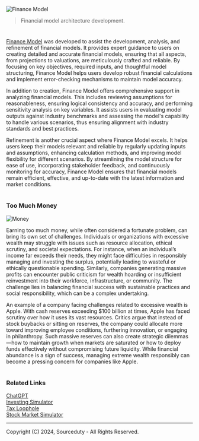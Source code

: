 ![Finance Model](https://github.com/user-attachments/assets/b7986c1e-c345-4d81-b30f-76d7ea9b4c02)

> Financial model architecture development.

#

[Finance Model](https://chatgpt.com/g/g-rHRqXEjbp-finance-model) was developed to assist the development, analysis, and refinement of financial models. It provides expert guidance to users on creating detailed and accurate financial models, ensuring that all aspects, from projections to valuations, are meticulously crafted and reliable. By focusing on key objectives, required inputs, and thoughtful model structuring, Finance Model helps users develop robust financial calculations and implement error-checking mechanisms to maintain model accuracy.

In addition to creation, Finance Model offers comprehensive support in analyzing financial models. This includes reviewing assumptions for reasonableness, ensuring logical consistency and accuracy, and performing sensitivity analysis on key variables. It assists users in evaluating model outputs against industry benchmarks and assessing the model's capability to handle various scenarios, thus ensuring alignment with industry standards and best practices.

Refinement is another crucial aspect where Finance Model excels. It helps users keep their models relevant and reliable by regularly updating inputs and assumptions, enhancing calculation methods, and improving model flexibility for different scenarios. By streamlining the model structure for ease of use, incorporating stakeholder feedback, and continuously monitoring for accuracy, Finance Model ensures that financial models remain efficient, effective, and up-to-date with the latest information and market conditions.

#
### Too Much Money

![Money](https://github.com/user-attachments/assets/1a3f72d2-acc4-4cce-b76d-3b8d1d096840)

Earning too much money, while often considered a fortunate problem, can bring its own set of challenges. Individuals or organizations with excessive wealth may struggle with issues such as resource allocation, ethical scrutiny, and societal expectations. For instance, when an individual’s income far exceeds their needs, they might face difficulties in responsibly managing and investing the surplus, potentially leading to wasteful or ethically questionable spending. Similarly, companies generating massive profits can encounter public criticism for wealth hoarding or insufficient reinvestment into their workforce, infrastructure, or community. The challenge lies in balancing financial success with sustainable practices and social responsibility, which can be a complex undertaking.

An example of a company facing challenges related to excessive wealth is Apple. With cash reserves exceeding $100 billion at times, Apple has faced scrutiny over how it uses its vast resources. Critics argue that instead of stock buybacks or sitting on reserves, the company could allocate more toward improving employee conditions, furthering innovation, or engaging in philanthropy. Such massive reserves can also create strategic dilemmas—how to maintain growth when markets are saturated or how to deploy funds effectively without compromising future liquidity. While financial abundance is a sign of success, managing extreme wealth responsibly can become a pressing concern for companies like Apple.

#
### Related Links

[ChatGPT](https://github.com/sourceduty/ChatGPT)
<br>
[Investing Simulator](https://github.com/sourceduty/Investing_Simulator)
<br>
[Tax Loophole](https://github.com/sourceduty/Tax_Loophole)
<br>
[Stock Market Simulator](https://github.com/sourceduty/Stock_Market_AI)

***
Copyright (C) 2024, Sourceduty - All Rights Reserved.

